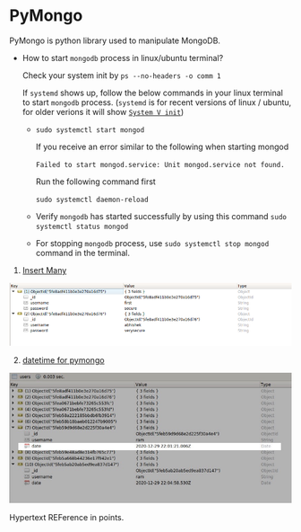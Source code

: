 # PyMongo

PyMongo is python library used to manipulate MongoDB.


- How to start `mongodb` process in linux/ubuntu terminal?
    
    Check your system init by `ps --no-headers -o comm 1`
    
    If `systemd` shows up, follow the below commands in your linux terminal to start `mongodb` process. (`systemd` is for recent versions of linux / ubuntu, for older verions it will show <a href="https://docs.mongodb.com/manual/tutorial/install-mongodb-on-ubuntu/#id2">`System V init`</a>)
    - `sudo systemctl start mongod` 
        
        If you receive an error similar to the following when starting mongod
        
        `Failed to start mongod.service: Unit mongod.service not found.`
        
        Run the following command first 
        
        `sudo systemctl daemon-reload`
    
    - Verify `mongodb` has started successfully by using this command `sudo systemctl status mongod`

    - For stopping `mongodb` process, use `sudo systemctl stop mongod` command in the terminal.
        
        

1. <a href = "insert_many.py">Insert Many</a>


![](insert_many.png)


2. <a href = "datetime_and_filter_for_pymongo.py">datetime for pymongo</a>


![](datetime_mongod.jpeg)

Hypertext REFerence in points.
